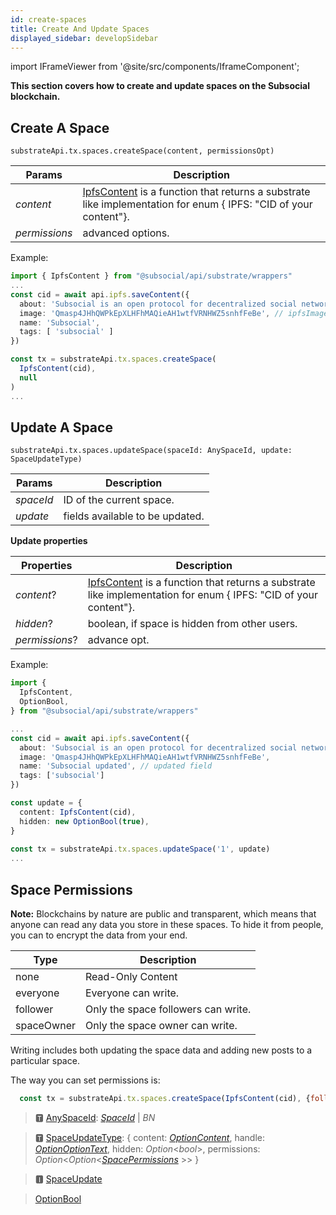 ```yaml
---
id: create-spaces
title: Create And Update Spaces
displayed_sidebar: developSidebar
---
```

import IFrameViewer from '@site/src/components/IframeComponent';

**This section covers how to create and update spaces on the Subsocial blockchain.**

## Create A Space

```
substrateApi.tx.spaces.createSpace(content, permissionsOpt)
```


| Params    | Description |
| ----------- | ----------- |
| _content_ |  [IpfsContent](https://docs.subsocial.network/js-docs/js-sdk/interfaces/interfaces.reaction.html) is a function that returns a substrate like implementation for enum { IPFS: "CID of your content"}. |
| _permissions_ |  advanced options. |

Example: 

```typescript
import { IpfsContent } from "@subsocial/api/substrate/wrappers"
...
const cid = await api.ipfs.saveContent({
  about: 'Subsocial is an open protocol for decentralized social networks and marketplaces. It`s built with Substrate and IPFS',
  image: 'Qmasp4JHhQWPkEpXLHFhMAQieAH1wtfVRNHWZ5snhfFeBe', // ipfsImageCid = await api.subsocial.ipfs.saveFile(file)
  name: 'Subsocial',
  tags: [ 'subsocial' ]
})

const tx = substrateApi.tx.spaces.createSpace(
  IpfsContent(cid),
  null
)
...
```

 <IFrameViewer
      src="https://play.subsocial.network/writing-data/space/create?iframe=true"
  />

## Update A Space

```
substrateApi.tx.spaces.updateSpace(spaceId: AnySpaceId, update: SpaceUpdateType)
```

| Params    | Description |
| ----------- | ----------- |
| _spaceId_ | ID of the current space. |
| _update_ |  fields available to be updated. |

**Update properties**

| Properties    | Description |
| ----------- | ----------- |
| _content_? | [IpfsContent](https://docs.subsocial.network/js-docs/js-sdk/interfaces/interfaces.reaction.html) is a function that returns a substrate like implementation for enum { IPFS: "CID of your content"}.|
| _hidden_? | boolean, if space is hidden from other users. |
| _permissions_? | advance opt. |

Example: 

```typescript
import {
  IpfsContent, 
  OptionBool,
} from "@subsocial/api/substrate/wrappers"

...
const cid = await api.ipfs.saveContent({
  about: 'Subsocial is an open protocol for decentralized social networks and marketplaces. It`s built with Substrate and IPFS',
  image: 'Qmasp4JHhQWPkEpXLHFhMAQieAH1wtfVRNHWZ5snhfFeBe', 
  name: 'Subsocial updated', // updated field
  tags: ['subsocial']
})

const update = {
  content: IpfsContent(cid),
  hidden: new OptionBool(true),
}
      
const tx = substrateApi.tx.spaces.updateSpace('1', update)
...
```

 <IFrameViewer
      src="https://play.subsocial.network/writing-data/space/update?iframe=true"
  />

## Space Permissions

**Note:** Blockchains by nature are public and transparent, which means that anyone can read any data you store in these spaces. To hide it from people, you can to encrypt the data from your end. 

| Type    | Description |
| ----------- | ----------- |
| none | Read-Only Content |
| everyone | Everyone can write. |
| follower | Only the space followers can write. |
| spaceOwner | Only the space owner can write. |

Writing includes both updating the space data and adding new posts to a particular space.

The way you can set permissions is:

```js
  const tx = substrateApi.tx.spaces.createSpace(IpfsContent(cid), {follower: true})
```
    

> 🆃 [AnySpaceId](https://docs.subsocial.network/js-docs/js-sdk/modules.html#anyspaceid): [*SpaceId*](https://docs.subsocial.network/js-docs/js-sdk/interfaces/interfaces.spaceid.html) | *BN*  

> 🆃 [SpaceUpdateType](https://docs.subsocial.network/js-docs/js-sdk/modules.html#spaceupdatetype): { content: [_OptionContent_](https://docs.subsocial.network/js-docs/js-sdk/classes/optioncontent.html), handle: [_OptionOptionText_](https://docs.subsocial.network/js-docs/js-sdk/classes/optionoptiontext.html), hidden: _Option_<_bool_>, permissions: _Option_<_Option_<[_SpacePermissions_](https://docs.subsocial.network/js-docs/js-sdk/interfaces/interfaces.spacepermissions.html) >> }  

> 🅸 [SpaceUpdate](https://docs.subsocial.network/js-docs/js-sdk/interfaces/interfaces.spaceupdate.html)  

> [OptionBool](https://docs.subsocial.network/js-docs/js-sdk/classes/optionbool.html)  
